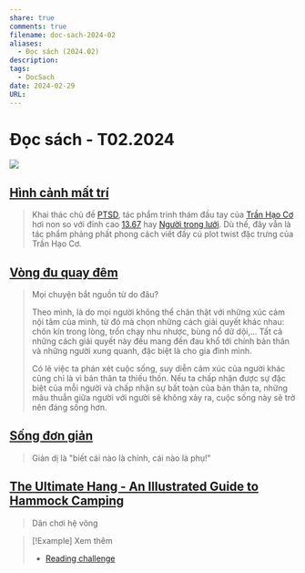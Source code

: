 ```yaml
---
share: true
comments: true
filename: doc-sach-2024-02
aliases:
  - Đọc sách (2024.02)
description: 
tags:
  - DocSach
date: 2024-02-29
URL: 
---
```

# Đọc sách - T02.2024

![](https://i.imgur.com/f7S2RhN.png)

## [Hình cảnh mất trí](./hinh-canh-mat-tri.md)

> Khai thác chủ đề [PTSD](./PTSD.md), tác phẩm trinh thám đầu tay của [Trần Hạo Cơ](../../Chan%20Ho%20kei.md) hơi non so với đỉnh cao [13.67](../../13.67.md) hay [Người trong lưới](../../Ng%C6%B0%E1%BB%9Di%20Trong%20L%C6%B0%E1%BB%9Bi.md). Dù thế, đây vẫn là tác phẩm phảng phất phong cách viết đầy cú plot twist đặc trưng của Trần Hạo Cơ.

## [Vòng đu quay đêm](./vong-du-quay-dem.md)

> Mọi chuyện bắt nguồn từ do đâu?
> 
> Theo mình, là do mọi người không thể chân thật với những xúc cảm nội tâm của mình, từ đó mà chọn những cách giải quyết khác nhau: chôn kín trong lòng, trốn chạy nhu nhược, bùng nổ dữ dội,... Tất cả những cách giải quyết này đều mang đến đau khổ tới chính bản thân và những người xung quanh, đặc biệt là cho gia đình mình.
> 
> Có lẽ việc ta phán xét cuộc sống, suy diễn cảm xúc của người khác cũng chỉ là vì bản thân ta thiếu thốn. Nếu ta chấp nhận được sự đặc biệt của mỗi người và chấp nhận sự bất toàn của bản thân ta, những mâu thuẫn giữa người với người sẽ không xảy ra, cuộc sống này sẽ trở nên đáng sống hơn.

## [Sống đơn giản](./song-don-gian.md)

> Giản dị là "biết cái nào là chính, cái nào là phụ!"

## [The Ultimate Hang - An Illustrated Guide to Hammock Camping](./the-ultimate-hang.md) 

> Dân chơi hệ võng

> [!Example] Xem thêm
> - [Reading challenge](./reading-challenge.md)